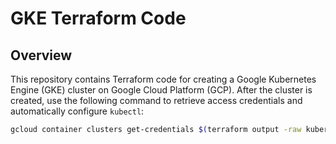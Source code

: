 # GKE Terraform Code

## Overview

This repository contains Terraform code for creating a Google Kubernetes Engine (GKE) cluster on Google Cloud Platform (GCP). 
After the cluster is created, use the following command to retrieve access credentials and automatically configure `kubectl`:

```bash
gcloud container clusters get-credentials $(terraform output -raw kubernetes_cluster_name) --region $(terraform output -raw region)

